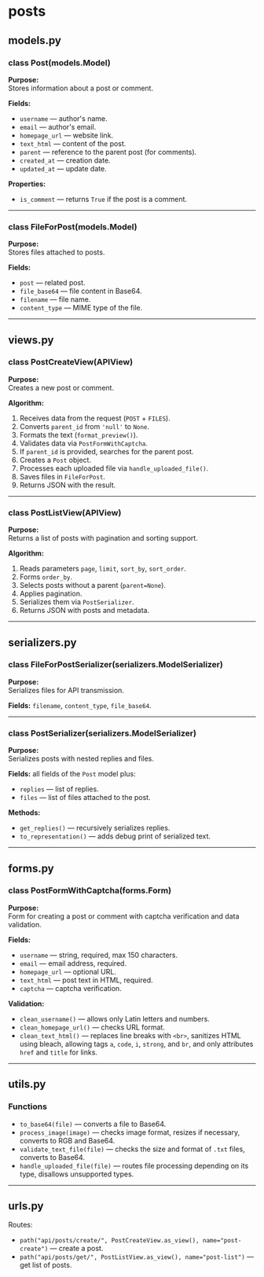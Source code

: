 # posts

## models.py

### class Post(models.Model)

**Purpose:**  
Stores information about a post or comment.

**Fields:**
- `username` — author's name.
- `email` — author's email.
- `homepage_url` — website link.
- `text_html` — content of the post.
- `parent` — reference to the parent post (for comments).
- `created_at` — creation date.
- `updated_at` — update date.

**Properties:**
- `is_comment` — returns `True` if the post is a comment.

---

### class FileForPost(models.Model)

**Purpose:**  
Stores files attached to posts.

**Fields:**
- `post` — related post.
- `file_base64` — file content in Base64.
- `filename` — file name.
- `content_type` — MIME type of the file.

---

## views.py

### class PostCreateView(APIView)

**Purpose:**  
Creates a new post or comment.

**Algorithm:**
1. Receives data from the request (`POST` + `FILES`).
2. Converts `parent_id` from `'null'` to `None`.
3. Formats the text (`format_preview()`).
4. Validates data via `PostFormWithCaptcha`.
5. If `parent_id` is provided, searches for the parent post.
6. Creates a `Post` object.
7. Processes each uploaded file via `handle_uploaded_file()`.
8. Saves files in `FileForPost`.
9. Returns JSON with the result.

---

### class PostListView(APIView)

**Purpose:**  
Returns a list of posts with pagination and sorting support.

**Algorithm:**
1. Reads parameters `page`, `limit`, `sort_by`, `sort_order`.
2. Forms `order_by`.
3. Selects posts without a parent (`parent=None`).
4. Applies pagination.
5. Serializes them via `PostSerializer`.
6. Returns JSON with posts and metadata.

---

## serializers.py

### class FileForPostSerializer(serializers.ModelSerializer)

**Purpose:**  
Serializes files for API transmission.

**Fields:** `filename`, `content_type`, `file_base64`.

---

### class PostSerializer(serializers.ModelSerializer)

**Purpose:**  
Serializes posts with nested replies and files.

**Fields:** all fields of the `Post` model plus:
- `replies` — list of replies.
- `files` — list of files attached to the post.

**Methods:**
- `get_replies()` — recursively serializes replies.
- `to_representation()` — adds debug print of serialized text.

---

## forms.py

### class PostFormWithCaptcha(forms.Form)

**Purpose:**  
Form for creating a post or comment with captcha verification and data validation.

**Fields:**
- `username` — string, required, max 150 characters.
- `email` — email address, required.
- `homepage_url` — optional URL.
- `text_html` — post text in HTML, required.
- `captcha` — captcha verification.

**Validation:**
- `clean_username()` — allows only Latin letters and numbers.
- `clean_homepage_url()` — checks URL format.
- `clean_text_html()` — replaces line breaks with `<br>`, sanitizes HTML using bleach, allowing tags `a`, `code`, `i`, `strong`, and `br`, and only attributes `href` and `title` for links.

---

## utils.py

### Functions

- `to_base64(file)` — converts a file to Base64.
- `process_image(image)` — checks image format, resizes if necessary, converts to RGB and Base64.
- `validate_text_file(file)` — checks the size and format of `.txt` files, converts to Base64.
- `handle_uploaded_file(file)` — routes file processing depending on its type, disallows unsupported types.

---

## urls.py

Routes:
- `path("api/posts/create/", PostCreateView.as_view(), name="post-create")` — create a post.
- `path("api/posts/get/", PostListView.as_view(), name="post-list")` — get list of posts.
